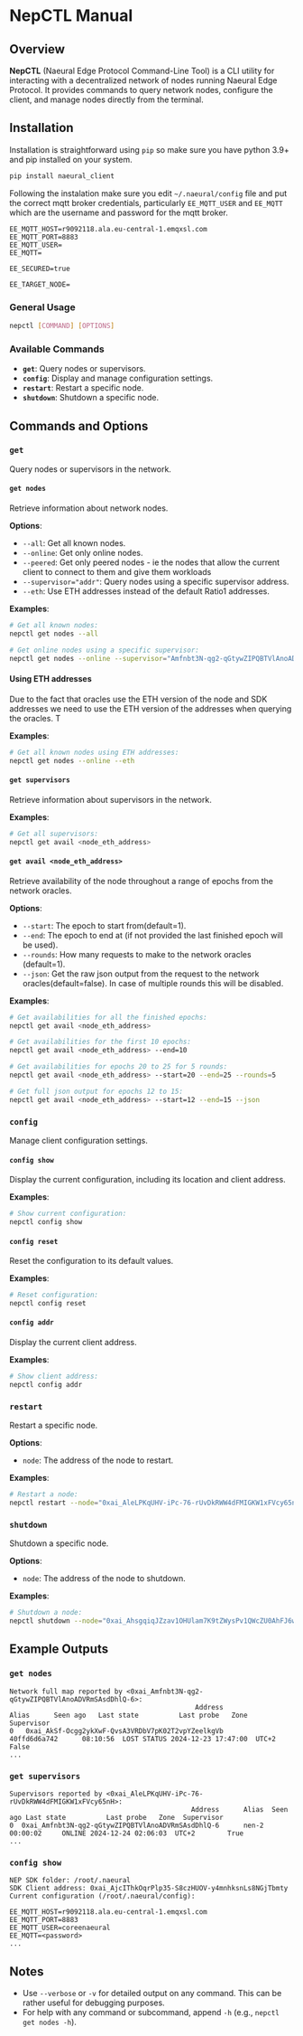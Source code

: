 # NepCTL Manual

## Overview
**NepCTL** (Naeural Edge Protocol Command-Line Tool) is a CLI utility for interacting with a decentralized network of nodes running Naeural Edge Protocol. It provides commands to query network nodes, configure the client, and manage nodes directly from the terminal.

## Installation

Installation is straightforward using `pip` so make sure you have python 3.9+ and pip installed on your system.

```bash
pip install naeural_client
```

Following the instalation make sure you edit `~/.naeural/config` file and put the correct mqtt broker credentials, particularly `EE_MQTT_USER` and `EE_MQTT` which are the username and password for the mqtt broker.

```plaintext
EE_MQTT_HOST=r9092118.ala.eu-central-1.emqxsl.com
EE_MQTT_PORT=8883
EE_MQTT_USER=
EE_MQTT=

EE_SECURED=true

EE_TARGET_NODE=
```


### General Usage
```bash
nepctl [COMMAND] [OPTIONS]
```

### Available Commands
- **`get`**: Query nodes or supervisors.
- **`config`**: Display and manage configuration settings.
- **`restart`**: Restart a specific node.
- **`shutdown`**: Shutdown a specific node.

## Commands and Options

### `get`
Query nodes or supervisors in the network.

#### `get nodes`
Retrieve information about network nodes.

**Options**:
- `--all`: Get all known nodes.
- `--online`: Get only online nodes.
- `--peered`: Get only peered nodes - ie the nodes that allow the current client to connect to them and give them workloads
- `--supervisor="addr"`: Query nodes using a specific supervisor address.
- `--eth`: Use ETH addresses instead of the default Ratio1 addresses.

**Examples**:
```bash
# Get all known nodes:
nepctl get nodes --all

# Get online nodes using a specific supervisor:
nepctl get nodes --online --supervisor="Amfnbt3N-qg2-qGtywZIPQBTVlAnoADVRmSAsdDhlQ-6"
```

#### Using ETH addresses

Due to the fact that oracles use the ETH version of the node and SDK addresses we need to use the ETH version of the addresses when querying the oracles. T

**Examples**:
```bash
# Get all known nodes using ETH addresses:
nepctl get nodes --online --eth
```


#### `get supervisors`
Retrieve information about supervisors in the network.

**Examples**:
```bash
# Get all supervisors:
nepctl get avail <node_eth_address>
```

#### `get avail <node_eth_address>`
Retrieve availability of the node throughout a range of epochs from the network oracles.

**Options**:
- `--start`: The epoch to start from(default=1).
- `--end`: The epoch to end at (if not provided the last finished epoch will be used).
- `--rounds`: How many requests to make to the network oracles (default=1).
- `--json`: Get the raw json output from the request to the network oracles(default=false). In case of multiple rounds this will be disabled.

**Examples**:
```bash
# Get availabilities for all the finished epochs:
nepctl get avail <node_eth_address>

# Get availabilities for the first 10 epochs:
nepctl get avail <node_eth_address> --end=10

# Get availabilities for epochs 20 to 25 for 5 rounds:
nepctl get avail <node_eth_address> --start=20 --end=25 --rounds=5

# Get full json output for epochs 12 to 15:
nepctl get avail <node_eth_address> --start=12 --end=15 --json
```

### `config`
Manage client configuration settings.

#### `config show`
Display the current configuration, including its location and client address.

**Examples**:
```bash
# Show current configuration:
nepctl config show
```

#### `config reset`
Reset the configuration to its default values.

**Examples**:
```bash
# Reset configuration:
nepctl config reset
```

#### `config addr`
Display the current client address.

**Examples**:
```bash
# Show client address:
nepctl config addr
```

### `restart`
Restart a specific node.


**Options**:
- `node`: The address of the node to restart.

**Examples**:
```bash
# Restart a node:
nepctl restart --node="0xai_AleLPKqUHV-iPc-76-rUvDkRWW4dFMIGKW1xFVcy65nH"
```

### `shutdown`
Shutdown a specific node.

**Options**:
- `node`: The address of the node to shutdown.

**Examples**:
```bash
# Shutdown a node:
nepctl shutdown --node="0xai_AhsgqiqJZzav1OHUlam7K9tZWysPv1QWcZU0AhFJ6wsJ"
```

## Example Outputs

### `get nodes`
```plaintext
Network full map reported by <0xai_Amfnbt3N-qg2-qGtywZIPQBTVlAnoADVRmSAsdDhlQ-6>:
                                              Address             Alias      Seen ago   Last state          Last probe   Zone  Supervisor
0   0xai_AkSf-Ocgg2ykXwF-QvsA3VRDbV7pK02T2vpYZeelkgVb      40ffd6d6a742      08:10:56  LOST STATUS 2024-12-23 17:47:00  UTC+2       False
...
```

### `get supervisors`
```plaintext
Supervisors reported by <0xai_AleLPKqUHV-iPc-76-rUvDkRWW4dFMIGKW1xFVcy65nH>:
                                             Address      Alias  Seen ago Last state          Last probe   Zone  Supervisor
0  0xai_Amfnbt3N-qg2-qGtywZIPQBTVlAnoADVRmSAsdDhlQ-6      nen-2  00:00:02     ONLINE 2024-12-24 02:06:03  UTC+2        True
...
```

### `config show`
```plaintext
NEP SDK folder: /root/.naeural
SDK Client address: 0xai_AjcIThkOqrPlp35-S8czHUOV-y4mnhksnLs8NGjTbmty
Current configuration (/root/.naeural/config):

EE_MQTT_HOST=r9092118.ala.eu-central-1.emqxsl.com
EE_MQTT_PORT=8883
EE_MQTT_USER=coreenaeural
EE_MQTT=<password>
...
```

## Notes
- Use `--verbose` or `-v` for detailed output on any command. This can be rather useful for debugging purposes.
- For help with any command or subcommand, append `-h` (e.g., `nepctl get nodes -h`).

